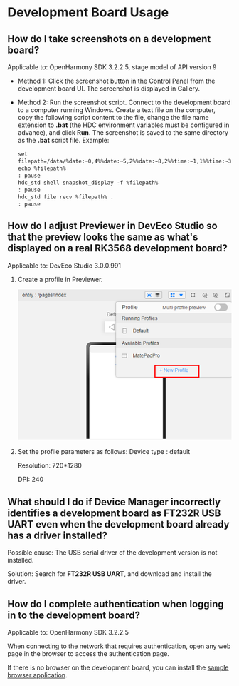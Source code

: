 # Development Board Usage

## How do I take screenshots on a development board?

Applicable to: OpenHarmony SDK 3.2.2.5, stage model of API version 9

- Method 1: Click the screenshot button in the Control Panel from the development board UI. The screenshot is displayed in Gallery.

- Method 2: Run the screenshot script. Connect to the development board to a computer running Windows. Create a text file on the computer, copy the following script content to the file, change the file name extension to **.bat** (the HDC environment variables must be configured in advance), and click **Run**. The screenshot is saved to the same directory as the **.bat** script file.
  Example:

  
  ```
  set filepath=/data/%date:~0,4%%date:~5,2%%date:~8,2%%time:~1,1%%time:~3,2%%time:~6,2%.png
  echo %filepath%
  : pause
  hdc_std shell snapshot_display -f %filepath%
  : pause
  hdc_std file recv %filepath% .
  : pause
  ```

## How do I adjust Previewer in DevEco Studio so that the preview looks the same as what's displayed on a real RK3568 development board?

Applicable to: DevEco Studio 3.0.0.991

1. Create a profile in Previewer.
   
   ![en-us_image_0000001361254285](figures/en-us_image_0000001361254285.png)

2. Set the profile parameters as follows:
   Device type : default

   Resolution: 720\*1280

   DPI: 240

## What should I do if Device Manager incorrectly identifies a development board as FT232R USB UART even when the development board already has a driver installed?

Possible cause: The USB serial driver of the development version is not installed.

Solution: Search for **FT232R USB UART**, and download and install the driver.

## How do I complete authentication when logging in to the development board?

Applicable to: OpenHarmony SDK 3.2.2.5

When connecting to the network that requires authentication, open any web page in the browser to access the authentication page.

If there is no browser on the development board, you can install the [sample browser application](https://gitee.com/openharmony/app_samples/tree/master/device/Browser).
